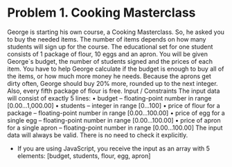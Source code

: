 # Problem 1. Cooking Masterclass
George is starting his own course, a Cooking Masterclass. So, he asked you to buy the needed items. The number of items depends on how many students will sign up for the course. The educational set for one student consists of 1 package of flour, 10 eggs and an apron. 
You will be given George`s budget, the number of students signed and the prices of each item. You have to help George calculate if the budget is enough to buy all of the items, or how much more money he needs. 
Because the aprons get dirty often, George should buy 20% more, rounded up to the next integer. Also, every fifth package of flour is free. 
Input / Constraints
The input data will consist of exactly 5 lines:
•	budget – floating-point number in range [0.00…1,000.00]
•	students – integer in range [0…100]
•	price of flour for a package – floating-point number in range [0.00…100.00]
•	price of egg for a single egg – floating-point number in range [0.00…100.00]
•	price of apron for a single apron – floating-point number in range [0.00…100.00]
The input data will always be valid. There is no need to check it explicitly. 
* If you are using JavaScript, you receive the input as an array with 5 elements: [budget, students, flour, egg, apron]
